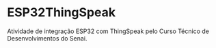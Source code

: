 # ESP32ThingSpeak
Atividade de integração ESP32 com ThingSpeak pelo Curso Técnico de Desenvolvimentos do Senai.
